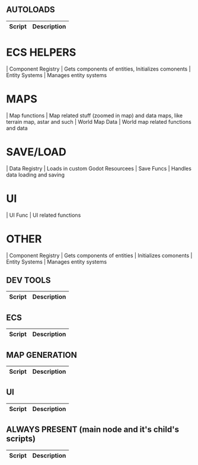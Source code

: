 ## AUTOLOADS
|             Script            |                               Description                           |
|-------------------------------|---------------------------------------------------------------------|

# ECS HELPERS

|  Component Registry           | Gets components of entities, Initializes comonents
|  Entity Systems               | Manages entity systems

# MAPS

|  Map functions                | Map related stuff (zoomed in map) and data maps, like terrain map, astar and such
|  World Map Data               | World map related functions and data 


# SAVE/LOAD

|  Data Registry                | Loads in custom Godot Resourcees
|  Save Funcs                   | Handles data loading and saving


# UI

|  UI Func                      | UI related functions 


# OTHER

|  Component Registry           | Gets components of entities | Initializes comonents
|  Entity Systems               | Manages entity systems


## DEV TOOLS
|             Script            |                               Description                           |
|-------------------------------|---------------------------------------------------------------------|

## ECS
|             Script            |                               Description                           |
|-------------------------------|---------------------------------------------------------------------|

## MAP GENERATION
|             Script            |                               Description                           |
|-------------------------------|---------------------------------------------------------------------|

## UI
|             Script            |                               Description                           |
|-------------------------------|---------------------------------------------------------------------|


## ALWAYS PRESENT (main node and it's child's scripts)
|             Script            |                               Description                           |
|-------------------------------|---------------------------------------------------------------------|
